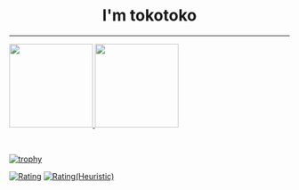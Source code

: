 <h1 align="center">I'm tokotoko</h1>
<hr />
<p align="left">
  <a href="https://github.com/anuraghazra/github-readme-stats">
    <img height="150px" src="https://github-readme-stats.vercel.app/api/top-langs/?username=tokotoko9981&layout=compact&theme=tokyonight" />
  </a>
  <a href="https://github.com/anuraghazra/github-readme-stats">
    <img height="150px" src="https://github-readme-stats.vercel.app/api?username=tokotoko9981&theme=tokyonight&show_icons=true" />
  </a>
</p>
<br />

[![trophy](https://github-profile-trophy.vercel.app/?username=tokotoko9981)](https://github.com/ryo-ma/github-profile-trophy)

[![Rating](https://badgen.org/img/atcoder/tokotoko9981/rating/algorithm?style=plastic)](https://atcoder.jp/users/tokotoko9981?contestType=algo)
[![Rating(Heuristic)](https://badgen.org/img/atcoder/tokotoko9981/rating/heuristic?style=plastic)](https://atcoder.jp/users/tokotoko9981?contestType=heuristic)
